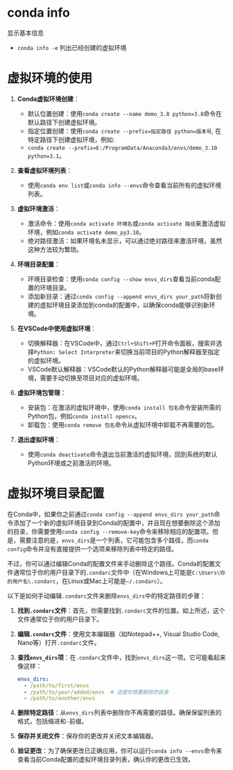 # conda info
显示基本信息
- `conda info -e` 列出已经创建的虚拟环境

# 虚拟环境的使用
1. **Conda虚拟环境创建**：
   - 默认位置创建：使用`conda create --name demo_3.8 python=3.8`命令在默认路径下创建虚拟环境。
   - 指定位置创建：使用`conda create --prefix=指定路径 python=版本号`, 在特定路径下创建虚拟环境，例如:
   - `conda create --prefix=E:/ProgramData/Anaconda3/envs/demo_3.10 python=3.1`。

2. **查看虚拟环境列表**：
   - 使用`conda env list`或`conda info --envs`命令查看当前所有的虚拟环境列表。

3. **虚拟环境激活**：
   - 激活命令：使用`conda activate 环境名`或`conda activate 路径`来激活虚拟环境，例如`conda activate demo_py3.10`。
   - 绝对路径激活：如果环境名未显示，可以通过绝对路径来激活环境，虽然这种方法较为繁琐。

4. **环境目录配置**：
   - 环境目录检查：使用`conda config --show envs_dirs`查看当前conda配置的环境目录。
   - 添加新目录：通过`conda config --append envs_dirs your_path`将新创建的虚拟环境目录添加到conda的配置中，以确保conda能够识别新环境。

5. **在VSCode中使用虚拟环境**：
   - 切换解释器：在VSCode中，通过`Ctrl+Shift+P`打开命令面板，搜索并选择`Python: Select Interpreter`来切换当前项目的Python解释器至指定的虚拟环境。
   - VSCode默认解释器：VSCode默认的Python解释器可能是全局的base环境，需要手动切换至项目对应的虚拟环境。

6. **虚拟环境包管理**：
   - 安装包：在激活的虚拟环境中，使用`conda install 包名`命令安装所需的Python包，例如`conda install opencv`。
   - 卸载包：使用`conda remove 包名`命令从虚拟环境中卸载不再需要的包。

7. **退出虚拟环境**：
   - 使用`conda deactivate`命令退出当前激活的虚拟环境，回到系统的默认Python环境或之前激活的环境。

# 虚拟环境目录配置
在Conda中，如果你之前通过`conda config --append envs_dirs your_path`命令添加了一个新的虚拟环境目录到Conda的配置中，并且现在想要删除这个添加的目录，你需要使用`conda config --remove-key`命令来移除相应的配置项。但是，需要注意的是，`envs_dirs`是一个列表，它可能包含多个路径，而`conda config`命令并没有直接提供一个选项来移除列表中特定的路径。

不过，你可以通过编辑Conda的配置文件来手动删除这个路径。Conda的配置文件通常位于你的用户目录下的`.condarc`文件中（在Windows上可能是`C:\Users\你的用户名\.condarc`，在Linux或Mac上可能是`~/.condarc`）。

以下是如何手动编辑`.condarc`文件来删除`envs_dirs`中的特定路径的步骤：

1. **找到`.condarc`文件**：首先，你需要找到`.condarc`文件的位置。如上所述，这个文件通常位于你的用户目录下。

2. **编辑`.condarc`文件**：使用文本编辑器（如Notepad++, Visual Studio Code, Nano等）打开`.condarc`文件。

3. **查找`envs_dirs`项**：在`.condarc`文件中，找到`envs_dirs`这一项。它可能看起来像这样：

   ```yaml
   envs_dirs:
     - /path/to/first/envs
     - /path/to/your/added/envs  # 这是你想要删除的目录
     - /path/to/another/envs
   ```

4. **删除特定路径**：从`envs_dirs`列表中删除你不再需要的路径。确保保留列表的格式，包括缩进和`-`前缀。

5. **保存并关闭文件**：保存你的更改并关闭文本编辑器。

6. **验证更改**：为了确保更改已正确应用，你可以运行`conda info --envs`命令来查看当前Conda配置的虚拟环境目录列表，确认你的更改已生效。

